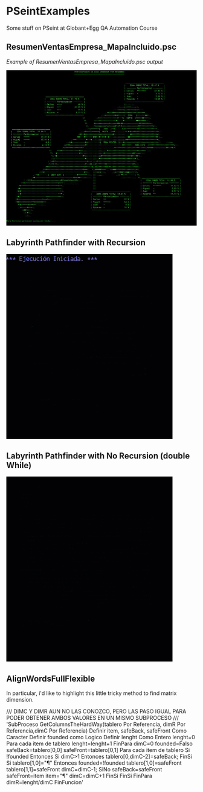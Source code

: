 # PSeintExamples
Some stuff on PSeint at Globant+Egg QA Automation Course


## ResumenVentasEmpresa_MapaIncluido.psc

*Example of ResumenVentasEmpresa_MapaIncluido.psc output*

![alt text](https://github.com/Jmlucero1984/PSeintExamples/blob/main/map.JPG?raw=true)



## Labyrinth Pathfinder with Recursion 

![alt text](https://github.com/Jmlucero1984/PSeintExamples/blob/main/Labyrinth%20Recursion.gif?raw=true)



## Labyrinth Pathfinder with No Recursion (double While)

![alt text](https://github.com/Jmlucero1984/PSeintExamples/blob/main/Labyrinth%20No%20Recursion.gif?raw=true)


## AlignWordsFullFlexible

In particular, i'd like to highlight this little tricky method to find matrix dimension.

 
/// DIMC Y DIMR AUN NO LAS CONOZCO, PERO LAS PASO IGUAL PARA PODER OBTENER AMBOS VALORES EN UN MISMO SUBPROCESO ///
'SubProceso GetColumnsTheHardWay(tablero Por Referencia, dimR Por Referencia,dimC Por Referencia)
	Definir item, safeBack, safeFront Como Caracter
 Definir founded como Logico
 Definir lenght Como Entero
	lenght=0
	Para cada item de tablero
  lenght=lenght+1
 FinPara
	dimC=0
 founded=Falso
 safeBack=tablero[0,0]
 safeFront=tablero[0,1]
	Para cada item de tablero
		Si !founded Entonces
			Si dimC>1 Entonces
    tablero[0,dimC-2]=safeBack;
   FinSi
			Si tablero[1,0]="¶" Entonces 
    founded=!founded
    tablero[1,0]=safeFront
    tablero[1,1]=safeFront
    dimC=dimC-1;
			SiNo 
    safeBack=safeFront
    safeFront=item
    item="¶"
    dimC=dimC+1
   FinSi
		FinSi
	FinPara
	dimR=lenght/dimC
FinFuncion'
